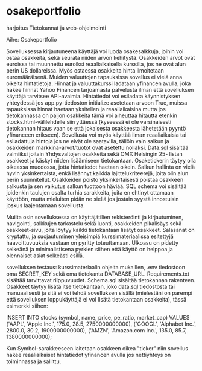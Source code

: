 # osakeportfolio
harjoitus
Tietokannat ja web-ohjelmointi

Aihe: Osakeportfolio

Sovelluksessa kirjautuneena käyttäjä voi luoda osakesalkkuja, joihin voi ostaa osakkeita, sekä seurata niiden arvon kehitystä.  Osakkeiden arvot ovat euroissa tai muunnettu euroiksi reaaliaikaisella kurssilla, jos ne ovat alun perin US dollareissa. Myös ostaessa osakkeita hinta ilmoitetaan euromääräisenä.  Muiden valuuttojen tapauksissa sovellus ei vielä anna oikeita hintatietoja.  Hinnat ja valuuttakurssi ladataan yfinancen avulla, joka hakee hinnat Yahoo Financen tarjoamasta palvelusta ilman että sovelluksen käyttäjä tarvitsee API-avaimia.  Hintatiedot voi esiladata käynnistyksen yhteydessä jos app.py-tiedoston initialize asetetaan arvoon True, muissa tapauksissa hinnat haetaan yksitellen ja reaaliaikaisina mutta jos tietokannassa on paljon osakkeita tämä voi aiheuttaa hitautta etenkin stocks.html-välilehdelle siirryttäessä (kyseessä ei ole varsinaisesti tietokannan hitaus vaan se että jokaisesta osakkeesta lähetetään pyyntö yfinanceen erikseen). Sovellusta voi myös käyttää ilman reaaliaikaisia tai esiladattuja hintoja jos ne eivät ole saatavilla, tällöin vain salkun ja osakkeiden markkina-arvot/tuotot ovat asetettu nollaksi.  Data.sql sisältää valmiiksi joitain Yhdysvaltojen osakkeita sekä OMX Helsingin 25- listan osakkeet ja käskyt niiden lisäämiseen tietokantaan. Osaketickerin täytyy olla oikeassa muodossa, jotta hintatiedot haetaan oikein. Salkun hallinta on vielä hyvin yksinkertaista, enkä lisännyt kaikkia lajittelukriteerejä, joita olin alun perin suunnitellut. Osakkeiden poisto yksinkertaisesti poistaa osakkeen salkusta ja sen vaikutus salkun tuottoon häviää.  SQL schema voi sisältää joidenkin taulujen osalta turhia sarakkeita, joita en ehtinyt ottamaan käyttöön, mutta mieluiten pidän ne siellä jos jostain syystä innostuisin joskus laajentamaan sovellusta.

Muilta osin sovelluksessa on käyttäjätilien rekisteröinti ja kirjautuminen, navigointi, salkkujen tarkastelu sekä luonti, osakkeiden pikalisäys sekä osakkeet-sivu, jolta löytyy kaikki tietokantaan lisätyt osakkeet.  Salasanat on kryptattu, ja suojautuminen yleisimpiä kurssimateriaalissa esitettyjä haavoittuvuuksia vastaan on pyritty toteuttamaan. Ulkoasu on pidetty selkeänä ja minimalistisena pyrkien siihen että käyttö on helppoa ja olennaiset asiat selkeästi esillä.

sovelluksen testaus:
kurssimateriaalin ohjeita mukaillen,
.env tiedostoon oma SECRET_KEY sekä oma tietokanta DATABASE_URL. Requirements.txt sisältää tarvittavat riippuvuudet. Schema.sql sisältää tietokannan rakenteen. Osakkeet täytyy lisätä itse tietokantaan, joko data.sql tiedostosta tai manuaalisesti ja sitä ei voi tehdä sovelluksen sisällä (mielestäni on parempi että sovelluksen loppukäyttäjä ei voi lisätä tietokantaan osakkeita), tässä esimerkki siihen:

INSERT INTO stocks (symbol, name, price, pe_ratio, market_cap) VALUES
('AAPL', 'Apple Inc.', 175.0, 28.5, 2750000000000),
('GOOGL', 'Alphabet Inc.', 2800.0, 30.2, 1900000000000),
('AMZN', 'Amazon.com Inc.', 135.0, 85.7, 1380000000000);

Kun Symbol-sarakkeeseen laitetaan osakkeen oikea "ticker" niin sovellus hakee reaaliaikaiset hintatiedot yfinancen avulla jos nettiyhteys on toiminnassa ja sallittu.




